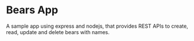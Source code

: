 # Bears App

A sample app using express and nodejs, that provides REST APIs to create, read, update and delete bears with names.

